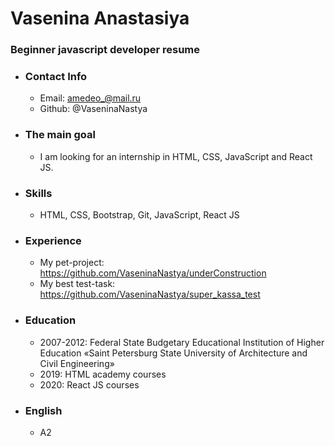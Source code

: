 
# Vasenina Anastasiya

### Beginner javascript developer resume

- ### Contact Info
    * Email: amedeo_@mail.ru
    * Github: @VaseninaNastya
- ### The main goal
    * I am looking for an internship in HTML, CSS, JavaScript and React JS.
- ### Skills
    * HTML, CSS, Bootstrap, Git, JavaScript, React JS
- ### Experience
    * My pet-project: https://github.com/VaseninaNastya/underConstruction
    * My best test-task: https://github.com/VaseninaNastya/super_kassa_test
- ### Education
    * 2007-2012: Federal State Budgetary Educational Institution of Higher Education «Saint Petersburg State University of Architecture and Civil Engineering»
    * 2019: HTML academy courses
    * 2020: React JS courses
- ### English
    * A2